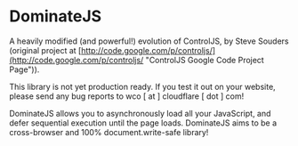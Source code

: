 DominateJS
==========

A heavily modified (and powerful!) evolution of ControlJS, by Steve Souders (original project at [http://code.google.com/p/controljs/](http://code.google.com/p/controljs/ "ControlJS Google Code Project Page")).

This library is not yet production ready. If you test it out on your website, please send any bug reports to wco [ at ] cloudflare [ dot ] com!

DominateJS allows you to asynchronously load all your JavaScript, and defer sequential execution until the page loads. DominateJS aims to be a cross-browser and 100% document.write-safe library!
